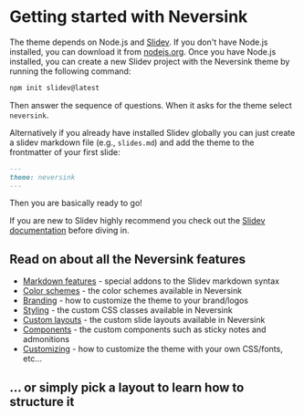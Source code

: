 # Getting started with Neversink

The theme depends on Node.js and [Slidev](https://sli.dev). If you don't have Node.js installed, you can download it from [nodejs.org](https://nodejs.org/). Once you have Node.js installed, you can create a new Slidev project with the Neversink theme by running the following command:

```bash
npm init slidev@latest
```

Then answer the sequence of questions. When it asks for the theme select `neversink`.

Alternatively if you already have installed Slidev globally you can just create a slidev markdown file (e.g., `slides.md`) and add the theme to the frontmatter of your first slide:

```md
---
theme: neversink
---
```

Then you are basically ready to go!

If you are new to Slidev highly recommend you check out the [Slidev documentation](https://sli.dev/) before diving in.

## Read on about all the Neversink features

- [Markdown features](markdown.md) - special addons to the Slidev markdown syntax
- [Color schemes](colors.md) - the color schemes available in Neversink
- [Branding](branding.md) - how to customize the theme to your brand/logos
- [Styling](styling.md) - the custom CSS classes available in Neversink
- [Custom layouts](layouts.md) - the custom slide layouts available in Neversink
- [Components](components.md) - the custom components such as sticky notes and admonitions
- [Customizing](customizing.md) - how to customize the theme with your own CSS/fonts, etc...

## ... or simply pick a layout to learn how to structure it

<!--@include: ./parts/layoutpicker.md-->
